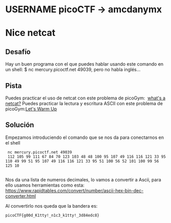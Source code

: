 # USERNAME picoCTF -> amcdanymx


# Nice netcat

## Desafío

Hay un buen programa con el que puedes hablar usando este comando en un shell: $ nc mercury.picoctf.net 49039, pero no habla inglés...

## Pista

Puedes practicar el uso de netcat con este problema de picoGym:  [what's a netcat?](https://play.picoctf.org/practice/challenge/34)
Puedes practicar la lectura y escritura ASCII con este problema de picoGym:[Let's Warm Up](https://play.picoctf.org/practice/challenge/22)


## Solución
Empezamos introduciendo el comando que se nos da para conectarnos en el shell

```
 nc mercury.picoctf.net 49039
 112 105 99 111 67 84 70 123 103 48 48 100 95 107 49 116 116 121 33 95 110 49 99 51 95 107 49 116 116 121 33 95 51 100 56 52 101 100 99 56 125 10
 
```

Nos da una lista de numeros decimales, lo vamos a convertir a Ascii, para ello usamos herramientas como esta:
https://www.rapidtables.com/convert/number/ascii-hex-bin-dec-converter.html

Al convertirlo nos queda que la bandera es:
```
picoCTF{g00d_K1tty!_n1c3_k1tty!_3d84edc8}

```
